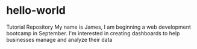# hello-world
Tutorial Repository
My name is James, I am beginning a web development bootcamp in September. I'm interested in creating dashboards to help businesses manage and analyze their data
